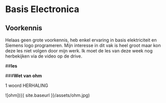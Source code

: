 # Basis Electronica

## **Voorkennis**
 Helaas geen grote voorkennis, heb enkel ervaring in basis elektriciteit en Siemens logo programeren.
 Mijn interesse in dit vak is heel groot maar kon deze les niet volgen door mijn werk.
 Ik moet de les van deze week nog herbekijken via de video op de drive.
 
##**les**
 
###**Wet van ohm**
 
  1 woord HERHALING
 
   ![ohm]({{ site.baseurl }}/assets/ohm.jpg)

 
 
 
